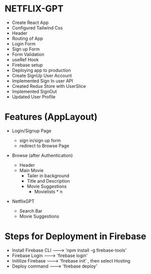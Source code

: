 # NETFLIX-GPT

- Create React App
- Configured Tailwind Css
- Header
- Routing of App
- Login Form
- Sign up Form
- Form Validation
- useRef Hook
- Firebase setup
- Deploying app to production
- Create SignUp User Account
- Implemented Sign In user API
- Created Redux Store with UserSlice
- Implemented SignOut
- Updated User Profile

# Features (AppLayout)

- Login/Signup Page

  - sign in/sign up form
  - redirect to Browse Page

- Browse (after Authentication)

  - Header
  - Main Movie
    - Tailer in background
    - Title and Description
    - Movie Suggestions
      - Movielists \* n

- NetflixGPT

  - Search Bar
  - Movie Suggestions

# Steps for Deployment in Firebase

- Install Firebase CLI ---> 'npm install -g firebase-tools'
- Firebase Login ---> 'firebase login'
- Initilize Firebase ---> 'firebase init' , then select Hosting
- Deploy command ---> 'firebase deploy'
